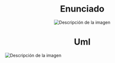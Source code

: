 <h1 align="center">Enunciado </h1>

<p align="center">
  <img src="" alt="Descripción de la imagen">
</p>

<h1 align="center">Uml </h1>
  <img src="" alt="Descripción de la imagen">

